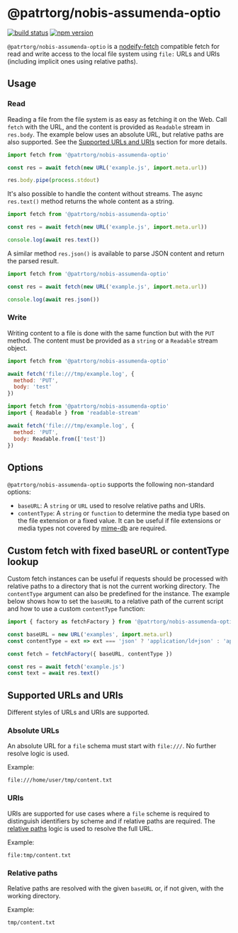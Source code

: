 # @patrtorg/nobis-assumenda-optio

[![build status](https://img.shields.io/github/actions/workflow/status/bergos/@patrtorg/nobis-assumenda-optio/test.yaml?branch=master)](https://github.com/patrtorg/nobis-assumenda-optio/actions/workflows/test.yaml)
[![npm version](https://img.shields.io/npm/v/@patrtorg/nobis-assumenda-optio.svg)](https://www.npmjs.com/package/@patrtorg/nobis-assumenda-optio)

`@patrtorg/nobis-assumenda-optio` is a [nodeify-fetch](https://www.npmjs.com/package/nodeify-fetch) compatible fetch for read and write access to the local file system using `file:` URLs and URIs (including
implicit ones using relative paths).

## Usage

### Read

Reading a file from the file system is as easy as fetching it on the Web.
Call `fetch` with the URL, and the content is provided as `Readable` stream in `res.body`.
The example below uses an absolute URL, but relative paths are also supported.
See the [Supported URLs and URIs](#supported-urls-and-uris) section for more details.

```js
import fetch from '@patrtorg/nobis-assumenda-optio'

const res = await fetch(new URL('example.js', import.meta.url))

res.body.pipe(process.stdout)
```

It's also possible to handle the content without streams.
The async `res.text()` method returns the whole content as a string.

```js
import fetch from '@patrtorg/nobis-assumenda-optio'

const res = await fetch(new URL('example.js', import.meta.url))

console.log(await res.text())
```

A similar method `res.json()` is available to parse JSON content and return the parsed result.

```js
import fetch from '@patrtorg/nobis-assumenda-optio'

const res = await fetch(new URL('example.js', import.meta.url))

console.log(await res.json())
```

### Write

Writing content to a file is done with the same function but with the `PUT` method.
The content must be provided as a `string` or a `Readable` stream object.

```js
import fetch from '@patrtorg/nobis-assumenda-optio'

await fetch('file:///tmp/example.log', {
  method: 'PUT',
  body: 'test'
})
```

```js
import fetch from '@patrtorg/nobis-assumenda-optio'
import { Readable } from 'readable-stream'

await fetch('file:///tmp/example.log', {
  method: 'PUT',
  body: Readable.from(['test'])
})
```

## Options

`@patrtorg/nobis-assumenda-optio` supports the following non-standard options:

- `baseURL`: A `string` or `URL` used to resolve relative paths and URIs.
- `contentType`: A `string` or `function` to determine the media type based on the file extension or a fixed value.
  It can be useful if file extensions or media types not covered by [mime-db](https://www.npmjs.com/package/mime-db) are required.

## Custom fetch with fixed baseURL or contentType lookup

Custom fetch instances can be useful if requests should be processed with relative paths to a directory that is not the current working directory.
The `contentType` argument can also be predefined for the instance.
The example below shows how to set the `baseURL` to a relative path of the current script and how to use a custom `contentType` function: 

```js
import { factory as fetchFactory } from '@patrtorg/nobis-assumenda-optio'

const baseURL = new URL('examples', import.meta.url)
const contentType = ext => ext === 'json' ? 'application/ld+json' : 'application/octet-stream'

const fetch = fetchFactory({ baseURL, contentType })

const res = await fetch('example.js')
const text = await res.text()
```

## Supported URLs and URIs

Different styles of URLs and URIs are supported.

### Absolute URLs

An absolute URL for a `file` schema must start with `file:///`.
No further resolve logic is used.

Example:

```
file:///home/user/tmp/content.txt
```

### URIs

URIs are supported for use cases where a `file` scheme is required to distinguish identifiers by scheme and if relative paths are required.
The [relative paths](#relative-paths) logic is used to resolve the full URL.

Example:

```
file:tmp/content.txt
```

### Relative paths

Relative paths are resolved with the given `baseURL` or, if not given, with the working directory.

Example:

```
tmp/content.txt
```

